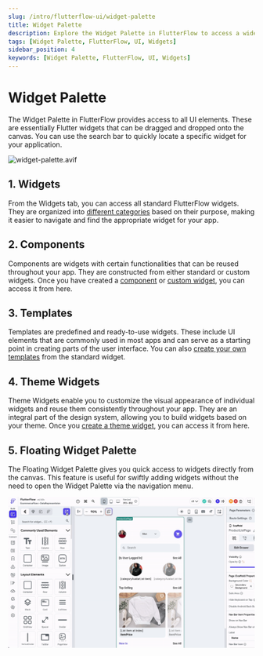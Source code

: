 ```yaml
---
slug: /intro/flutterflow-ui/widget-palette
title: Widget Palette
description: Explore the Widget Palette in FlutterFlow to access a wide range of UI elements. This feature offers an intuitive interface for dragging and dropping Flutter widgets onto your canvas.
tags: [Widget Palette, FlutterFlow, UI, Widgets]
sidebar_position: 4
keywords: [Widget Palette, FlutterFlow, UI, Widgets]
---
```


# Widget Palette

The Widget Palette in FlutterFlow provides access to all UI elements. These are essentially Flutter widgets that can be dragged and dropped onto the canvas. You can use the search bar to quickly locate a specific widget for your application.

![widget-palette.avif](imgs/widget-palette.avif)

## 1. Widgets

From the Widgets tab, you can access all standard FlutterFlow widgets. They are organized into [different categories](#) based on their purpose, making it easier to navigate and find the appropriate widget for your app.

## 2. Components

Components are widgets with certain functionalities that can be reused throughout your app. They are constructed from either standard or custom widgets. Once you have created a [component](#) or [custom widget](../../ff-concepts/adding-customization/custom-widgets.md), you can access it from here.

## 3. Templates

Templates are predefined and ready-to-use widgets. These include UI elements that are commonly used in most apps and can serve as a starting point in creating parts of the user interface. You can also [create your own templates](#) from the standard widget.

## 4. Theme Widgets

Theme Widgets enable you to customize the visual appearance of individual widgets and reuse them consistently throughout your app. They are an integral part of the design system, allowing you to build widgets based on your theme. Once you [create a theme widget](#), you can access it from here.

## 5. Floating Widget Palette

The Floating Widget Palette gives you quick access to widgets directly from the canvas. This feature is useful for swiftly adding widgets without the need to open the Widget Palette via the navigation menu.

![Floating Widget Palette](imgs/floating-widget-palette.gif)
